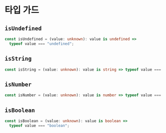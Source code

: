 # 타입 가드

## `isUndefined`
```ts
const isUndefined = (value: unknown): value is undefined =>
  typeof value === "undefined";
```

## `isString`
```ts
const isString = (value: unknown): value is string => typeof value === "string";
```

## `isNumber`
```ts
const isNumber = (value: unknown): value is number => typeof value === "number";
```

## `isBoolean`
```ts
const isBoolean = (value: unknown): value is boolean =>
  typeof value === "boolean";
```